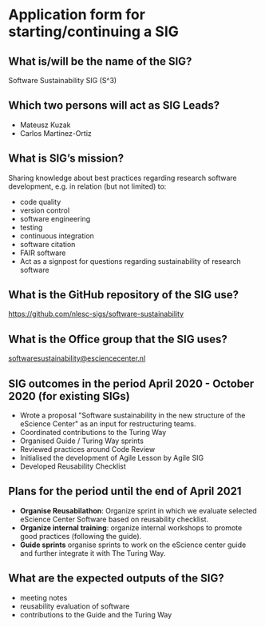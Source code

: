 # Application form for starting/continuing a SIG

## What is/will be the name of the SIG?
Software Sustainability SIG (S^3)

## Which two persons will act as SIG Leads?
- Mateusz Kuzak
- Carlos Martinez-Ortiz

## What is SIG’s mission?
Sharing knowledge about best practices regarding research software development,
e.g. in relation (but not limited) to:
   - code quality
   - version control
   - software engineering
   - testing
   - continuous integration
   - software citation
   - FAIR software
- Act as a signpost for questions regarding sustainability of research software

## What is the GitHub repository of the SIG use?
https://github.com/nlesc-sigs/software-sustainability

## What is the Office group that the SIG uses?
softwaresustainability@esciencecenter.nl

## SIG outcomes in the period April 2020 - October 2020 (for existing SIGs)
- Wrote a proposal "Software sustainability in the new structure of the eScience Center" as an input for restructuring teams.
- Coordinated contributions to the Turing Way
- Organised Guide / Turing Way sprints
- Reviewed practices around Code Review
- Initialised the development of Agile Lesson by Agile SIG
- Developed Reusability Checklist


## Plans for the period until the end of April 2021
- **Organise Reusabilathon**: Organize sprint in which we evaluate selected eScience Center Software based on reusability checklist.
- **Organize internal training**: organize internal workshops to promote good
  practices (following the guide).
- **Guide sprints** organise sprints to work on the eScience center guide and further integrate it with The Turing Way.

## What are the expected outputs of the SIG?
- meeting notes
- reusability evaluation of software
- contributions to the Guide and the Turing Way
